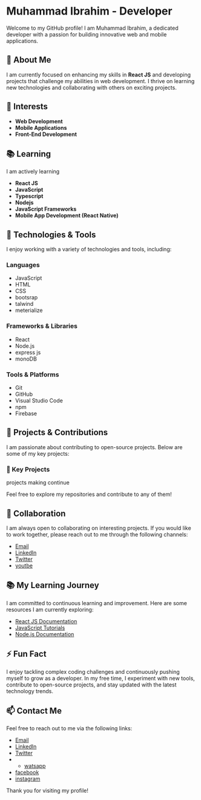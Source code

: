 # Muhammad Ibrahim - Developer

Welcome to my GitHub profile! I am Muhammad Ibrahim, a dedicated developer with a passion for building innovative web and mobile applications.

## 👀 About Me
I am currently focused on enhancing my skills in **React JS** and developing projects that challenge my abilities in web development. I thrive on learning new technologies and collaborating with others on exciting projects.

## 🌟 Interests
- **Web Development**
- **Mobile Applications**
- **Front-End Development**

## 📚 Learning
I am actively learning 
- **React JS**
- **JavaScript**
- **Typescript**
- **Nodejs**
- **JavaScript Frameworks**
- **Mobile App Development (React Native)**

## 🔧 Technologies & Tools
I enjoy working with a variety of technologies and tools, including:

### Languages
- JavaScript
- HTML
- CSS
- bootsrap
- talwind
- meterialize

### Frameworks & Libraries
- React
- Node.js
- express js
- monoDB

### Tools & Platforms
- Git
- GitHub
- Visual Studio Code
- npm
- Firebase

## 🚀 Projects & Contributions
I am passionate about contributing to open-source projects. Below are some of my key projects:

### 📂 Key Projects
projects making continue

Feel free to explore my repositories and contribute to any of them!

## 🤝 Collaboration
I am always open to collaborating on interesting projects. If you would like to work together, please reach out to me through the following channels:

- [Email](mailto:muhmmadibrahimmughal35@gmail.com)
- [LinkedIn](https://www.linkedin.com/in/muhammad-ibrahim-dev)
- [Twitter](https://x.com/Muhammadib54916)
- [youtbe](https://www.youtube.com/@Ibrahimdeveloper)

## 📚 My Learning Journey
I am committed to continuous learning and improvement. Here are some resources I am currently exploring:

- [React JS Documentation](https://reactjs.org/docs/getting-started.html)
- [JavaScript Tutorials](https://developer.mozilla.org/en-US/docs/Web/JavaScript/Guide)
- [Node.js Documentation](https://nodejs.org/en/docs/)

## ⚡ Fun Fact
I enjoy tackling complex coding challenges and continuously pushing myself to grow as a developer. In my free time, I experiment with new tools, contribute to open-source projects, and stay updated with the latest technology trends.

## 📫 Contact Me
Feel free to reach out to me via the following links:

- [Email](mailto:muhmmadibrahimmughal35@gmail.com)
- [LinkedIn](https://www.linkedin.com/in/muhammad-ibrahim-dev)
- [Twitter](https://x.com/Muhammadib54916)
- - [watsapp](03454277217)
- [facebook](https://www.facebook.com/Muhammadibrahimdev)
- [instagram](https://www.instagram.com/ibrahim_dev_)


Thank you for visiting my profile!

